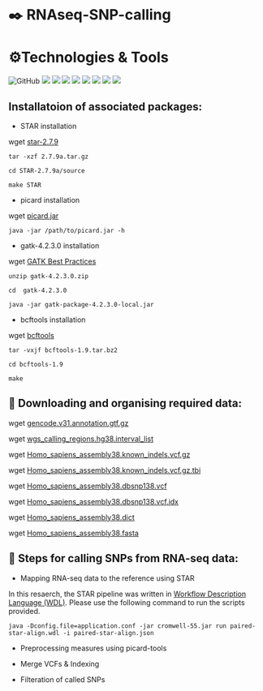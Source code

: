 # :black_nib: RNAseq-SNP-calling

# ⚙️Technologies & Tools

![GitHub](https://img.shields.io/badge/github-%23777BB4.svg?style=for-the-badge&logo=github&logoColor=white)
![](https://img.shields.io/badge/OS-Linux-%23777BB4.style=flat&logo=<#FF6000>&logoColor=white&color=2bbc8a)
![](https://img.shields.io/badge/Shell-Bash-informational?style=flat&logo=<#FF6000>&logoColor=white&color=2bbc8a)
![](https://img.shields.io/badge/Code-JavaScript-informational?style=flat&logo=<#FF6000>&logoColor=white&color=2bbc8a)
![](https://img.shields.io/badge/Workflow-Cromwell-informational?style=flat&logo=<#23777BB4#>&logoColor=white&color=2bbc8a)
![](https://img.shields.io/badge/STAR-2.7.9-informational?style=flat&logo=<LOGO_NAME>&logoColor=white&color=2bbc8a)
![](https://img.shields.io/badge/picard-picard-informational?style=flat&logo=<LOGO_NAME>&logoColor=white&color=2bbc8a)
![](https://img.shields.io/badge/GATK-4.2.3.0-informational?style=flat&logo=<LOGO_NAME>&logoColor=white&color=2bbc8a)
![](https://img.shields.io/badge/bcftools-2.27.4-informational?style=flat&logo=<LOGO_NAME>&logoColor=white&color=2bbc8a)

## Installatoion of associated packages:

* STAR installation

wget [star-2.7.9](https://github.com/alexdobin/STAR/archive/2.7.9a.tar.gz)

`tar -xzf 2.7.9a.tar.gz`

`cd STAR-2.7.9a/source`

`make STAR`

* picard installation

wget [picard.jar](https://github.com/broadinstitute/picard/releases/download/2.27.4/picard.jar)

`java -jar /path/to/picard.jar -h`

* gatk-4.2.3.0 installation

wget [GATK Best Practices](https://github.com/broadinstitute/gatk/releases/download/4.2.3.0/gatk-4.2.3.0.zip)

`unzip gatk-4.2.3.0.zip`

`cd  gatk-4.2.3.0`
    
`java -jar gatk-package-4.2.3.0-local.jar`

* bcftools installation

wget [bcftools](https://github.com/samtools/bcftools/releases/download/1.9/bcftools-1.9.tar.bz2)

`tar -vxjf bcftools-1.9.tar.bz2`

`cd bcftools-1.9`

`make`

## :file_folder: Downloading and organising required data:

wget [gencode.v31.annotation.gtf.gz](https://ftp.ebi.ac.uk/pub/databases/gencode/Gencode_human/release_31/gencode.v31.annotation.gtf.gz)

wget [wgs_calling_regions.hg38.interval_list](https://console.cloud.google.com/storage/browser/_details/genomics-public-data/resources/broad/hg38/v0/wgs_calling_regions.hg38.interval_list?pageState=(%22StorageObjectListTable%22:(%22f%22:%22%255B%255D%22)))

wget [Homo_sapiens_assembly38.known_indels.vcf.gz](https://console.cloud.google.com/storage/browser/_details/genomics-public-data/resources/broad/hg38/v0/Homo_sapiens_assembly38.known_indels.vcf.gz?pageState=(%22StorageObjectListTable%22:(%22f%22:%22%255B%255D%22)))

wget [Homo_sapiens_assembly38.known_indels.vcf.gz.tbi](https://console.cloud.google.com/storage/browser/_details/genomics-public-data/resources/broad/hg38/v0/Homo_sapiens_assembly38.known_indels.vcf.gz.tbi?pageState=(%22StorageObjectListTable%22:(%22f%22:%22%255B%255D%22)))

wget [Homo_sapiens_assembly38.dbsnp138.vcf](https://console.cloud.google.com/storage/browser/_details/genomics-public-data/resources/broad/hg38/v0/Homo_sapiens_assembly38.dbsnp138.vcf?pageState=(%22StorageObjectListTable%22:(%22f%22:%22%255B%255D%22)))

wget [Homo_sapiens_assembly38.dbsnp138.vcf.idx](https://console.cloud.google.com/storage/browser/_details/genomics-public-data/resources/broad/hg38/v0/Homo_sapiens_assembly38.dbsnp138.vcf.idx?pageState=(%22StorageObjectListTable%22:(%22f%22:%22%255B%255D%22)))

wget [Homo_sapiens_assembly38.dict](https://console.cloud.google.com/storage/browser/_details/genomics-public-data/resources/broad/hg38/v0/Homo_sapiens_assembly38.dict?pageState=(%22StorageObjectListTable%22:(%22f%22:%22%255B%255D%22)))

wget [Homo_sapiens_assembly38.fasta](https://console.cloud.google.com/storage/browser/_details/genomics-public-data/resources/broad/hg38/v0/Homo_sapiens_assembly38.fasta?pageState=(%22StorageObjectListTable%22:(%22f%22:%22%255B%255D%22)))

## :mag_right: Steps for calling SNPs from RNA-seq data:

* Mapping RNA-seq data to the reference using STAR 

In this resaerch, the STAR pipeline was written in [Workflow Description Language (WDL)](https://github.com/openwdl/wdl). Please use the following command to run the scripts provided.

`java -Dconfig.file=application.conf -jar cromwell-55.jar run paired-star-align.wdl -i paired-star-align.json`

* Preprocessing measures using picard-tools

* Merge VCFs & Indexing

* Filteration of called SNPs



